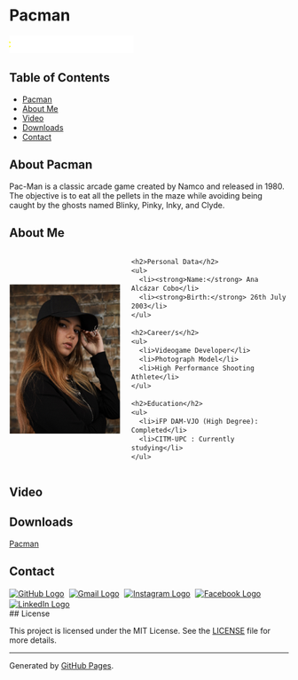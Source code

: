# Pacman

![Header Image](assets/Header_Web.gif)

## Table of Contents
- [Pacman](#about-pacman)
- [About Me](#about-me)
- [Video](#video)
- [Downloads](#downloads)
- [Contact](#contact)

## About Pacman

Pac-Man is a classic arcade game created by Namco and released in 1980. The objective is to eat all the pellets in the maze while avoiding being caught by the ghosts named Blinky, Pinky, Inky, and Clyde.

## About Me

<div style="display:flex; align-items:center;">
  <img src="assets/IMG_0421.png" alt="Me" style="width:200px; max-width:100%; height:auto;">
  <div style="margin-left:20px;">
  
    <h2>Personal Data</h2>
    <ul>
      <li><strong>Name:</strong> Ana Alcázar Cobo</li>
      <li><strong>Birth:</strong> 26th July 2003</li>
    </ul>
  
    <h2>Career/s</h2>
    <ul>
      <li>Videogame Developer</li>
      <li>Photograph Model</li>
      <li>High Performance Shooting Athlete</li>
    </ul>
  
    <h2>Education</h2>
    <ul>
      <li>iFP DAM-VJO (High Degree): Completed</li>
      <li>CITM-UPC : Currently studying</li>
    </ul>
  
  </div>
</div>

## Video
## Downloads

<a href="https://github.com/AnaAlcazar/Shared-Projects/releases/download/Release1.0/Zyal-Ana_Pacman_v1.0.zip" download class="btn btn-blue">Pacman</a>

## Contact
<div class="button-container">
<a href="https://github.com/AnaAlcazar" target="_blank" rel="noopener noreferrer" class="btn-github">
  <img src="https://github.githubassets.com/images/modules/logos_page/GitHub-Mark.png" alt="GitHub Logo" style="width: 24px; height: 24px; vertical-align: middle; margin-right: 5px;"></a>

<a href="mailto:analcazarc.socialmedia@gmail.com" target="_blank" rel="noopener noreferrer" class="btn-gmail">
  <img src="https://www.gstatic.com/images/branding/product/2x/gmail_48dp.png" alt="Gmail Logo" style="width: 20px; height: 20px; vertical-align: middle; margin-right: 5px;"></a>

<a href="https://www.instagram.com/ananstgrm" target="_blank" rel="noopener noreferrer" class="btn-instagram">
  <img src="https://upload.wikimedia.org/wikipedia/commons/a/a5/Instagram_icon.png" alt="Instagram Logo" style="width: 20px; height: 20px; vertical-align: middle; margin-right: 5px;"></a>

<a href="https://www.facebook.com/ana.trex.7" target="_blank" rel="noopener noreferrer" class="btn-facebook">
  <img src="https://upload.wikimedia.org/wikipedia/commons/5/51/Facebook_f_logo_%282019%29.svg" alt="Facebook Logo" style="width: 20px; height: 20px; vertical-align: middle; margin-right: 5px;"></a>

<a href="https://www.linkedin.com/in/ana-alcázar-cobo-295419221" target="_blank" rel="noopener noreferrer" class="btn-linkedin">
  <img src="https://upload.wikimedia.org/wikipedia/commons/c/ca/LinkedIn_logo_initials.png" alt="LinkedIn Logo" style="width: 20px; height: 20px; vertical-align: middle; margin-right: 5px;"></a>
</div>
## License

This project is licensed under the MIT License. See the [LICENSE](LICENSE) file for more details.

---

Generated by [GitHub Pages](https://pages.github.com/).

